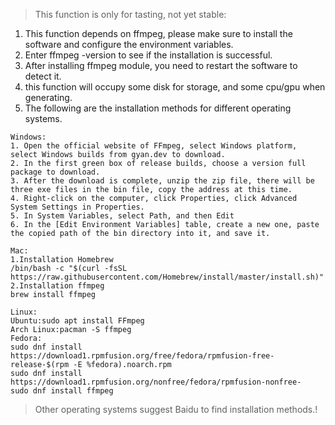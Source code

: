 > This function is only for tasting, not yet stable:

1. This function depends on ffmpeg, please make sure to install the software and configure the environment variables.
2. Enter ffmpeg -version to see if the installation is successful.
3. After installing ffmpeg module, you need to restart the software to detect it.
4. this function will occupy some disk for storage, and some cpu/gpu when generating.
5. The following are the installation methods for different operating systems.
```
Windows:
1. Open the official website of FFmpeg, select Windows platform, select Windows builds from gyan.dev to download.
2. In the first green box of release builds, choose a version full package to download.
3. After the download is complete, unzip the zip file, there will be three exe files in the bin file, copy the address at this time.
4. Right-click on the computer, click Properties, click Advanced System Settings in Properties.
5. In System Variables, select Path, and then Edit
6. In the [Edit Environment Variables] table, create a new one, paste the copied path of the bin directory into it, and save it.
```

```
Mac:
1.Installation Homebrew
/bin/bash -c "$(curl -fsSL https://raw.githubusercontent.com/Homebrew/install/master/install.sh)"
2.Installation ffmpeg
brew install ffmpeg
```

```
Linux:
Ubuntu:sudo apt install FFmpeg
Arch Linux:pacman -S ffmpeg
Fedora:
sudo dnf install https://download1.rpmfusion.org/free/fedora/rpmfusion-free-release-$(rpm -E %fedora).noarch.rpm
sudo dnf install https://download1.rpmfusion.org/nonfree/fedora/rpmfusion-nonfree-
sudo dnf install ffmpeg
```

> Other operating systems suggest Baidu to find installation methods.!